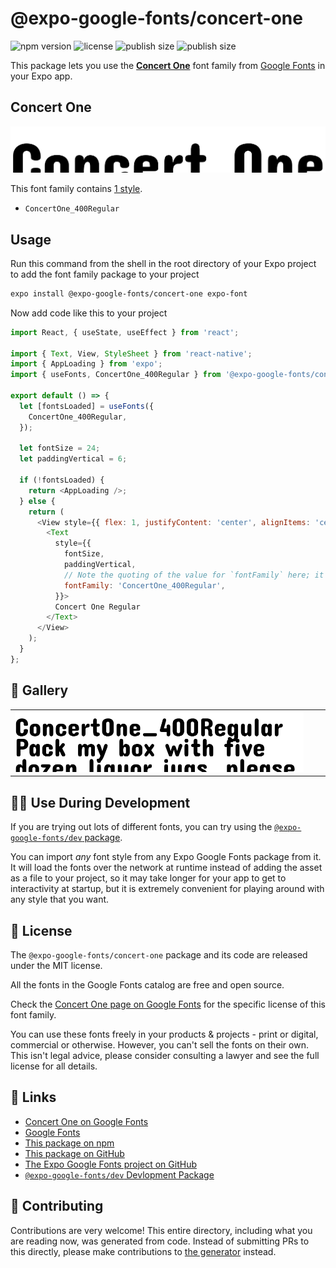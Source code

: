 # @expo-google-fonts/concert-one

![npm version](https://flat.badgen.net/npm/v/@expo-google-fonts/concert-one)
![license](https://flat.badgen.net/github/license/expo/google-fonts)
![publish size](https://flat.badgen.net/packagephobia/install/@expo-google-fonts/concert-one)
![publish size](https://flat.badgen.net/packagephobia/publish/@expo-google-fonts/concert-one)

This package lets you use the [**Concert One**](https://fonts.google.com/specimen/Concert+One) font family from [Google Fonts](https://fonts.google.com/) in your Expo app.

## Concert One

![Concert One](./font-family.png)

This font family contains [1 style](#-gallery).

- `ConcertOne_400Regular`

## Usage

Run this command from the shell in the root directory of your Expo project to add the font family package to your project
```sh
expo install @expo-google-fonts/concert-one expo-font
```

Now add code like this to your project
```js
import React, { useState, useEffect } from 'react';

import { Text, View, StyleSheet } from 'react-native';
import { AppLoading } from 'expo';
import { useFonts, ConcertOne_400Regular } from '@expo-google-fonts/concert-one';

export default () => {
  let [fontsLoaded] = useFonts({
    ConcertOne_400Regular,
  });

  let fontSize = 24;
  let paddingVertical = 6;

  if (!fontsLoaded) {
    return <AppLoading />;
  } else {
    return (
      <View style={{ flex: 1, justifyContent: 'center', alignItems: 'center' }}>
        <Text
          style={{
            fontSize,
            paddingVertical,
            // Note the quoting of the value for `fontFamily` here; it expects a string!
            fontFamily: 'ConcertOne_400Regular',
          }}>
          Concert One Regular
        </Text>
      </View>
    );
  }
};

```

## 🔡 Gallery


||||
|-|-|-|
|![ConcertOne_400Regular](./ConcertOne_400Regular.ttf.png)||||


## 👩‍💻 Use During Development

If you are trying out lots of different fonts, you can try using the [`@expo-google-fonts/dev` package](https://github.com/expo/google-fonts/tree/master/font-packages/dev#readme).

You can import *any* font style from any Expo Google Fonts package from it. It will load the fonts
over the network at runtime instead of adding the asset as a file to your project, so it may take longer
for your app to get to interactivity at startup, but it is extremely convenient
for playing around with any style that you want.

## 📖 License

The `@expo-google-fonts/concert-one` package and its code are released under the MIT license.

All the fonts in the Google Fonts catalog are free and open source.

Check the [Concert One page on Google Fonts](https://fonts.google.com/specimen/Concert+One) for the specific license of this font family.

You can use these fonts freely in your products & projects - print or digital, commercial or otherwise. However, you can't sell the fonts on their own. This isn't legal advice, please consider consulting a lawyer and see the full license for all details.

## 🔗 Links

- [Concert One on Google Fonts](https://fonts.google.com/specimen/Concert+One)
- [Google Fonts](https://fonts.google.com/)
- [This package on npm](https://www.npmjs.com/package/@expo-google-fonts/concert-one)
- [This package on GitHub](https://github.com/expo/google-fonts/tree/master/font-packages/concert-one)
- [The Expo Google Fonts project on GitHub](https://github.com/expo/google-fonts)
- [`@expo-google-fonts/dev` Devlopment Package](https://github.com/expo/google-fonts/tree/master/font-packages/dev)

## 🤝 Contributing

Contributions are very welcome! This entire directory, including what you are reading now, was generated from code. Instead of submitting PRs to this directly, please make contributions to [the generator](https://github.com/expo/google-fonts/tree/master/packages/generator) instead.
